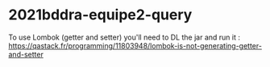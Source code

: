# 2021bddra-equipe2-query

To use Lombok (getter and setter) you'll need to DL the jar and run it :
https://qastack.fr/programming/11803948/lombok-is-not-generating-getter-and-setter
